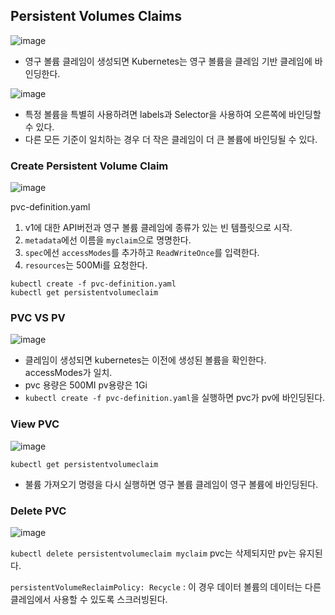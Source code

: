 ## Persistent Volumes Claims
![image](https://user-images.githubusercontent.com/81672260/172314866-73dfd77a-5497-475b-a289-dc60d7718068.png)
- 영구 볼륨 클레임이 생성되면 Kubernetes는 영구 볼륨을 클레임 기반 클레임에 바인딩한다.

![image](https://user-images.githubusercontent.com/81672260/172317363-ab4b62c4-b606-4d72-bbe9-74c899481ab0.png)

- 특정 볼륨을 특별히 사용하려면 labels과 Selector을 사용하여 오른쪽에 바인딩할 수 있다.
- 다른 모든 기준이 일치하는 경우 더 작은 클레임이 더 큰 볼륨에 바인딩될 수 있다.

### Create Persistent Volume Claim

![image](https://user-images.githubusercontent.com/81672260/172318637-5966c709-aaa9-41ad-ac05-5696d2290640.png)

pvc-definition.yaml
1. v1에 대한 API버전과 영구 볼륨 클레임에 종류가 있는 빈 템플릿으로 시작.
2. `metadata`에선 이름을 `myclaim`으로 명명한다.
3. `spec`에선 `accessModes`를 추가하고 `ReadWriteOnce`를 입력한다.
4. `resources`는 500Mi를 요청한다.

```
kubectl create -f pvc-definition.yaml
kubectl get persistentvolumeclaim
````

### PVC VS PV 

![image](https://user-images.githubusercontent.com/81672260/172319213-20126dac-1f3a-4689-b7b5-d0fbb4c70a00.png)

- 클레임이 생성되면 kubernetes는 이전에 생성된 볼륨을 확인한다. accessModes가 일치.
- pvc 용량은 500MI pv용량은 1Gi
- `kubectl create -f pvc-definition.yaml`을 실행하면 pvc가 pv에 바인딩된다.

### View PVC

![image](https://user-images.githubusercontent.com/81672260/172319627-f0fc9370-e980-4e6c-99ef-17a6620159b5.png)

`kubectl get persistentvolumeclaim`
- 불륨 가져오기 명령을 다시 실행하면 영구 볼륨 클레임이 영구 볼륨에 바인딩된다.

### Delete PVC

![image](https://user-images.githubusercontent.com/81672260/172320002-e3cfbc5e-fa99-4da0-ba95-cb7300cded4b.png)

`kubectl delete persistentvolumeclaim myclaim`
pvc는 삭제되지만 pv는 유지된다.

`persistentVolumeReclaimPolicy: Recycle` : 이 경우 데이터 볼륨의 데이터는 다른 클레임에서 사용할 수 있도록 스크러빙된다.
